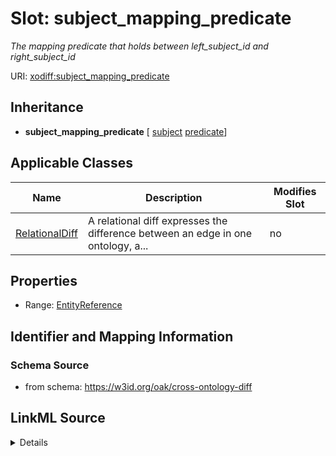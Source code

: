 

# Slot: subject_mapping_predicate


_The mapping predicate that holds between left_subject_id and right_subject_id_



URI: [xodiff:subject_mapping_predicate](https://w3id.org/oak/cross-ontology-diff/subject_mapping_predicate)




## Inheritance

* **subject_mapping_predicate** [ [subject](subject.md) [predicate](predicate.md)]






## Applicable Classes

| Name | Description | Modifies Slot |
| --- | --- | --- |
| [RelationalDiff](RelationalDiff.md) | A relational diff expresses the difference between an edge in one ontology, a... |  no  |







## Properties

* Range: [EntityReference](EntityReference.md)





## Identifier and Mapping Information







### Schema Source


* from schema: https://w3id.org/oak/cross-ontology-diff




## LinkML Source

<details>
```yaml
name: subject_mapping_predicate
description: The mapping predicate that holds between left_subject_id and right_subject_id
from_schema: https://w3id.org/oak/cross-ontology-diff
rank: 1000
mixins:
- subject
- predicate
alias: subject_mapping_predicate
owner: RelationalDiff
domain_of:
- RelationalDiff
range: EntityReference

```
</details>